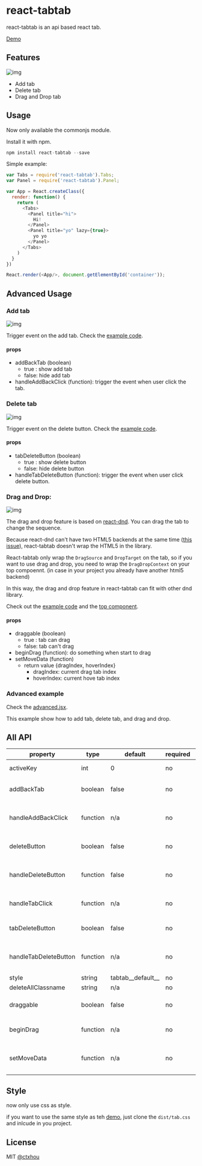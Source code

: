# react-tabtab

react-tabtab is an api based react tab.

[Demo](http://ctxhou.github.io/react-tabtab/)

## Features

![img](http://i.imgur.com/r5ssaiM.png)

* Add tab
* Delete tab
* Drag and Drop tab

## Usage

Now only available the commonjs module.

Install it with npm.

```js
npm install react-tabtab --save
```

Simple example:

```js
var Tabs = require('react-tabtab').Tabs;
var Panel = require('react-tabtab').Panel;

var App = React.createClass({
  render: function() {
    return (
      <Tabs>
        <Panel title="hi">
          Hi!
        </Panel>
        <Panel title="yo" lazy={true}>
          yo yo
        </Panel>
      </Tabs>
    )
  }
})

React.render(<App/>, document.getElementById('container'));
```

## Advanced Usage

### Add tab

![img](http://i.imgur.com/55GxKoR.png)

Trigger event on the add tab. Check the [example code](https://github.com//ctxhou/react-tabtab/blob/master/example/addTab.jsx).

#### props

* addBackTab (boolean)
  - true : show add tab
  - false: hide add tab
* handleAddBackClick (function): trigger the event when user click the tab.

### Delete tab

![img](http://i.imgur.com/znf3CJA.png)

Trigger event on the delete button. Check the [example code](https://github.com/ctxhou/react-tabtab/blob/master/example/deleteTab.jsx).

#### props

* tabDeleteButton (boolean)
    - true : show delete button
    - false: hide delete button
* handleTabDeleteButton (function): trigger the event when user click delete button.

### Drag and Drop:

![img](http://i.imgur.com/crMwvdr.gif)

The drag and drop feature is based on [react-dnd](https://github.com/gaearon/react-dnd). You can drag the tab to change the sequence.

Because react-dnd can't have two HTML5 backends at the same time ([this issue](https://github.com/gaearon/react-dnd/issues/186)), react-tabtab doesn't wrap the HTML5 in the library.

React-tabtab only wrap the `DragSource` and `DropTarget` on the tab, so if you want to use drag and drop, you need to wrap the `DragDropContext` on your top compoennt. (in case in your project you already have another html5 backend)

In this way, the drag and drop feature in react-tabtab can fit with other dnd library.

Check out the [example code](https://github.com//ctxhou/react-tabtab/blob/master/example/dragAndDrop.js) and the [top component](https://github.com//ctxhou/react-tabtab/blob/master/test/test.js).

#### props
* draggable (boolean)
  - true : tab can drag
  - false: tab can't drag
* beginDrag (function): do something when start to drag
* setMoveData (function)
  - return value {dragIndex, hoverIndex}
      - dragIndex: current drag tab index
      - hoverIndex: current hove tab index


### Advanced example

Check the [advanced.jsx](https://github.com//ctxhou/react-tabtab/blob/master/example/advanced.jsx). 

This example show how to add tab, delete tab, and drag and drop.

## All API

| property              | type     | default           | required | description                                            |
|-----------------------|----------|-------------------|----------|--------------------------------------------------------|
| activeKey             | int      | 0                 | no       | set the active key of the tab                          |
| addBackTab            | boolean  | false             | no       | whether show a add tab at the end                      |
| handleAddBackClick    | function | n/a               | no       | callback function when user click the add tab          |
| deleteButton          | boolean  | false             | no       | whether show a delete button at each panel             |
| handleDeleteButton    | function | false             | no       | callback function when user click the delete button    |
| handleTabClick        | function | n/a               | no       | return the key which user clicks                       |
| tabDeleteButton       | boolean  | false             | no       | whether each tab show delete button                    |
| handleTabDeleteButton | function | n/a               | no       | callback function when click tabDeleteButton           |
| style                 | string   | tabtab__default__ | no       | the class prefix                                       |
| deleteAllClassname    | string   | n/a               | no       |                                                        |
| draggable             | boolean  | false             | no       | whether tab can drag and drop                          |
| beginDrag             | function | n/a               | no       | callback function when start drag                      |
| setMoveData           | function | n/a               | no       | callback function to get current index and hover index |

## Style

now only use css as style.

if you want to use the same style as teh [demo](http://ctxhou.github.io/react-tabtab/), just clone the `dist/tab.css` and inlcude in you project.

## License

MIT [@ctxhou](github.com/ctxhou)
